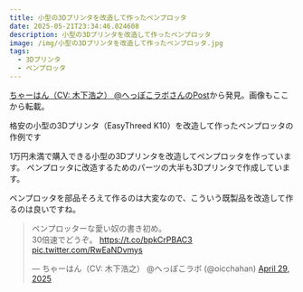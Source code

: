 ```yaml
---
title: 小型の3Dプリンタを改造して作ったペンプロッタ
date: 2025-05-21T23:34:46.024608
description: 小型の3Dプリンタを改造して作ったペンプロッタ
image: /img/小型の3Dプリンタを改造して作ったペンプロッタ.jpg
tags:
  - 3Dプリンタ
  - ペンプロッタ
---
```

[ちゃーはん（CV: 木下浩之） @へっぽこラボさんのPost](https://x.com/oicchahan/status/1917055788943802801)から発見。画像もここから転載。

格安の小型の3Dプリンタ（EasyThreed K10）を改造して作ったペンプロッタの作例です

1万円未満で購入できる小型の3Dプリンタを改造してペンプロッタを作っています。
ペンプロッタに改造するためのパーツの大半も3Dプリンタで作成しています。

ペンプロッタを部品そろえて作るのは大変なので、こういう既製品を改造して作るのは良いですね。


<blockquote class="twitter-tweet"><p lang="ja" dir="ltr">ペンプロッターな愛い奴の書き初め。<br>30倍速でどうぞ。 <a href="https://t.co/bpkCrPBAC3">https://t.co/bpkCrPBAC3</a> <a href="https://t.co/RwEaNDvmys">pic.twitter.com/RwEaNDvmys</a></p>&mdash; ちゃーはん（CV: 木下浩之） @へっぽこラボ (@oicchahan) <a href="https://twitter.com/oicchahan/status/1917055788943802801?ref_src=twsrc%5Etfw">April 29, 2025</a></blockquote>
<script async src="https://platform.twitter.com/widgets.js" charset="utf-8"></script>




